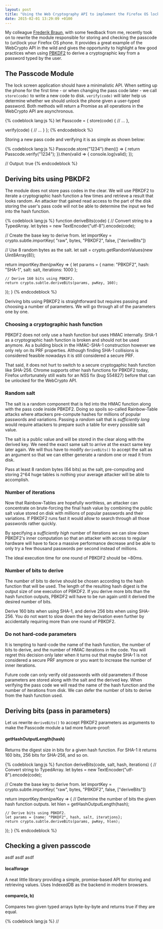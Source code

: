 ```yaml
---
layout: post
title: "Using the Web Cryptography API to implement the Firefox OS lock screen"
date: 2015-02-01 13:29:09 +0100
---
```


My colleague [Frederik Braun](https://twitter.com/freddyb), with some feedback
from me, recently took on to rewrite the module responsible for storing and
checking the passcode to (un)lock your Firefox OS phone. It provides a great
example of the WebCrypto API in the wild and gives the opportunity to highlight
a few good practices when using [PBKDF2](TODO) to derive a cryptographic key
from a password typed by the user.

## The Passcode Module

The lock screen application should have a minimalistic API. When setting up the
phone for the first time - or when changing the pass code later - we call
`store(code)` to write a new code to disk. `verify(code)` will later help us
determine whether we should unlock the phone given a user-typed password.
Both methods will return a Promise as all operations in the WebCrypto API are
asynchronous.

{% codeblock lang:js %}
let Passcode = {
  store(code) {
    // ...
  },

  verify(code) {
    // ...
  }
};
{% endcodeblock %}

Storing a new pass code and verifying it is as simple as shown below:

{% codeblock lang:js %}
Passcode.store("1234").then(() => {
  return Passcode.verify("1234");
}).then(valid => {
  console.log(valid);
});

// Output: true
{% endcodeblock %}

## Deriving bits using PBKDF2

The module does not store pass codes in the clear. We will use PBKDF2 to
iterate a cryptographic hash function a few times and retrieve a result that
looks random. An attacker that gained read access to the part of the disk
storing the user's pass code will not be able to determine the input we fed
into the hash function.

{% codeblock lang:js %}
function deriveBits(code) {
  // Convert string to a TypedArray.
  let bytes = new TextEncoder("utf-8").encode(code);

  // Create the base key to derive from.
  let importKey = crypto.subtle.importKey(
    "raw", bytes, "PBKDF2", false, ["deriveBits"])

  // Use 8 random bytes as the salt.
  let salt = crypto.getRandomValues(new Uint8Array(8));

  return importKey.then(pwKey => {
    let params = {
      name: "PBKDF2",
      hash: "SHA-1",
      salt: salt,
      iterations: 1000
    };

    // Derive 160 bits using PBKDF2.
    return crypto.subtle.deriveBits(params, pwKey, 160);
  });
}
{% endcodeblock %}

Deriving bits using PBKDF2 is straightforward but requires passing and
choosing a number of parameters. We will go through all of the parameters one
by one.

### Choosing a cryptographic hash function

PBKDF2 does not only use a hash function but uses HMAC internally. SHA-1 as a
cryptographic hash function is broken and should not be used anymore. As a
building block in the HMAC-SHA-1 construction however we only rely on its PRF
properties. Although finding SHA-1 collisions is considered feasible nowadays
it is still considered a secure PRF.

That said, it does not hurt to switch to a secure cryptogaphic hash function
like SHA-256. Chrome supports other hash functions for PBKDF2 today, Firefox
unfortunately still waits for an NSS fix (bug 554827) before that can be
unlocked for the WebCrypto API.

### Random salt

The salt is a random component that is fed into the HMAC function along with
the pass code inside PBKDF2. Doing so spoils so-called Rainbow-Table attacks
where attackers pre-compute hashes for millions of popular passwords and
variations. Passing a *random* salt that is *sufficiently long* would require
attackers to prepare such a table for every possible salt value.

The salt is a public value and will be stored in the clear along with the
derived key. We need the exact same salt to arrive at the exact same key later
again. We will thus have to modify `deriveBits()` to accept the salt as an
argument so that we can either generate a random one or read it from disk.

Pass at least 8 random bytes (64 bits) as the salt, pre-computing and storing
2^64 huge tables is nothing your average attacker will be able to accomplish.

### Number of iterations

Now that Rainbow-Tables are hopefully worthless, an attacker can concentrate
on brute-forcing the final hash value by combining the public salt value stored
on disk with millions of popular passwords and their variations. If PBKDF2 runs
fast it would allow to search through all those passwords rather quickly.

By specifying a *sufficiently high* number of iterations we can slow down
PBKDF2's inner computation so that an attacker with access to regular hardware
will have to face a massive performance decrease and be able to only try a few
thousand passwords per second instead of millions.

The ideal execution time for one round of PBKDF2 should be ~80ms.

### Number of bits to derive

The number of bits to derive should be chosen according to the hash function
that will be used. The length of the resulting hash digest is the output size
of one execution of PBKDF2. If you derive more bits than the hash function
outputs, PBKDF2 will have to be run again until it derived the desired number
of bits.

Derive 160 bits when using SHA-1, and derive 256 bits when using SHA-256. You
do not want to slow down the key derivation even further by accidentally
requiring more than one round of PBKDF2.

### Do not hard-code parameters

It is tempting to hard-code the name of the hash function, the number of bits
to derive, and the number of HMAC iterations in the code. You will regret this
decision only later when it turns out that maybe SHA-1 is not considered a
secure PRF anymore or you want to increase the number of inner iterations.

Future code can only verify old passwords with old parameters if those
parameters are stored along with the salt and the derived key. When verifying
the pass code we will read the name of the hash function and the number of
iterations from disk. We can defer the number of bits to derive from the hash
function used.

## Deriving bits (pass in parameters)

Let us rewrite `deriveBits()` to accept PBKDF2 parameters as arguments to make
the Passcode module a tad more future-proof:

#### getHashOutputLength(hash)

Returns the digest size in bits for a given hash function. For SHA-1 it returns
160 bits, 256 bits for SHA-256, and so on.

{% codeblock lang:js %}
function deriveBits(code, salt, hash, iterations) {
  // Convert string to TypedArray.
  let bytes = new TextEncoder("utf-8").encode(code);

  // Create the base key to derive from.
  let importKey = crypto.subtle.importKey(
    "raw", bytes, "PBKDF2", false, ["deriveBits"])

  return importKey.then(pwKey => {
    // Determine the number of bits the given hash function outputs.
    let hlen = getHashOutputLength(hash);

    // Derive bits using PBKDF2.
    let params = {name: "PBKDF2", hash, salt, iterations};
    return crypto.subtle.deriveBits(params, pwKey, hlen);
  });
}
{% endcodeblock %}

## Checking a given passcode

asdf asdf asdf

#### localforage

A neat little library providing a simple, promise-based API for storing and
retrieving values. Uses IndexedDB as the backend in modern browsers.

#### compare(a, b)

Compares two given typed arrays byte-by-byte and returns true if they are equal.

{% codeblock lang:js %}
// <script src="localforage.min.js"/>

PasscodeHelper.verify = function (code) {
  let loadValues = Promise.all([
    localforage.getItem("digest"),
    localforage.getItem("salt"),
    localforage.getItem("hash"),
    localforage.getItem("iterations")
  ]);

  return loadValues.then(([digest, salt, hash, iterations]) => {
    return deriveBits(code, salt, hash, iterations);
  }).then(bits => {
    return compare(bits, digest);
  });
};
{% endcodeblock %}

asdf asdf asdf

### Does compare() have to be a constant-time operation?

No, `compare()` does not have to be constant-time. Even if the attacker learns
the first byte of the final digest stored on disk she cannot easily produce
inputs to guess the second byte - the opposite would imply knowing the
pre-images of all those two-byte values. She cannot do better than submitting
simple guesses that become harder the more bytes are known. For a successful
attack all bytes have to be recovered, which in turns means a valid pre-image
for the full final digest needs to be found.

If it makes you feel any better, you can of course implement `compare()` as a
constant-time operation. This might be tricky though given that all modern
JavaScript engines optimize code heavily.

## Storing a new passcode

asdf asdf

{% codeblock lang:js %}
const HASH = "SHA-1";
const ITERATIONS = 1000;

PasscodeHelper.store = function (code) {
  let salt = crypto.getRandomValues(new Uint8Array(8));

  return deriveBits(code, salt, HASH, ITERATIONS).then(bits => {
    return Promise.all([
      localforage.setItem("digest", bits),
      localforage.setItem("salt", salt),
      localforage.setItem("hash", HASH),
      localforage.setItem("iterations", ITERATIONS)
    ]);
  });
};
{% endcodeblock %}

## Conclusion

take upgrade into account
security -> 80ms x 10,000 = 13,3h (max) / 6.65h (avg)
faster with a faster device, or even ASICs or FPGAs
would require to know the final hash value, read from the device
with mis-calculated num of iterations, maybe even less time to find key
